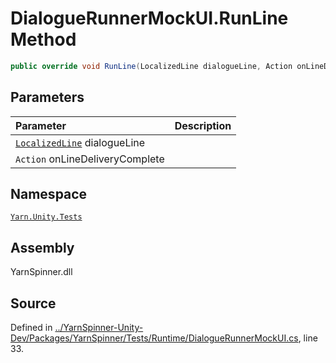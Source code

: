 # DialogueRunnerMockUI.RunLine Method


```csharp
public override void RunLine(LocalizedLine dialogueLine, Action onLineDeliveryComplete)
```

## Parameters
|Parameter|Description|
|:---|:---|
|[`LocalizedLine`](/api/csharp/yarn.unity/localizedline.md) dialogueLine||
|`Action` onLineDeliveryComplete||


## Namespace
[`Yarn.Unity.Tests`](/api/csharp/yarn.unity.tests/README.md)

## Assembly
YarnSpinner.dll

## Source
Defined in [../YarnSpinner-Unity-Dev/Packages/YarnSpinner/Tests/Runtime/DialogueRunnerMockUI.cs](https://github.com/YarnSpinnerTool/YarnSpinner-Unity//blob/develop/Tests/Runtime/DialogueRunnerMockUI.cs#L33), line 33.
